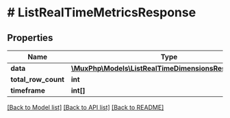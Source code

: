# # ListRealTimeMetricsResponse

## Properties

Name | Type | Description | Notes
------------ | ------------- | ------------- | -------------
**data** | [**\MuxPhp\Models\ListRealTimeDimensionsResponseData[]**](ListRealTimeDimensionsResponseData.md) |  | [optional]
**total_row_count** | **int** |  | [optional]
**timeframe** | **int[]** |  | [optional]

[[Back to Model list]](../../README.md#models) [[Back to API list]](../../README.md#endpoints) [[Back to README]](../../README.md)
